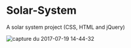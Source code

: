 # Solar-System
A solar system project (CSS, HTML and jQuery)

![capture du 2017-07-19 14-44-32](https://user-images.githubusercontent.com/26057384/28369922-418ad9e8-6c99-11e7-90cd-223ae2e5af93.png)
